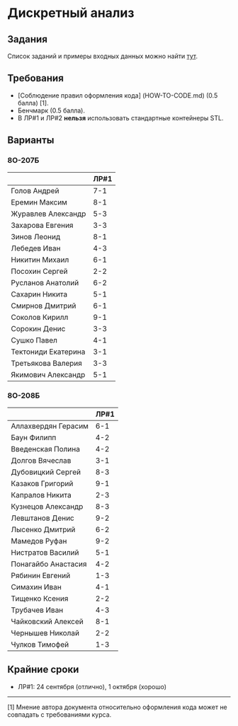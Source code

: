 # Дискретный анализ

## Задания
Список заданий и примеры входных данных можно найти [тут](http://k806.ru/dalabs/?dasub).

## Требования
- [Соблюдение правил оформления кода] (HOW-TO-CODE.md) (0.5 балла) [1].
- Бенчмарк (0.5 балла).
- В ЛР#1 и ЛР#2 **нельзя** использовать стандартные контейнеры STL.

## Варианты

### 8О-207Б
|                     | ЛР#1 |
|---------------------|------| 
| Голов Андрей        | 7-1  | 
| Еремин Максим       | 8-1  | 
| Журавлев Александр  | 5-3  | 
| Захарова Евгения    | 3-3  | 
| Зинов  Леонид       | 8-1  | 
| Лебедев Иван        | 4-3  | 
| Никитин Михаил      | 6-1  | 
| Посохин Сергей      | 2-2  | 
| Русланов Анатолий   | 6-2  | 
| Сахарин Никита      | 5-1  | 
| Смирнов Дмитрий     | 6-1  | 
| Соколов Кирилл      | 9-1  | 
| Сорокин Денис       | 3-3  | 
| Сушко Павел         | 4-1  | 
| Тектониди Екатерина | 3-1  | 
| Третьякова Валерия  | 3-3  | 
| Якимович Александр  | 5-1  | 

### 8О-208Б
|                     | ЛР#1 | 
|---------------------|------| 
| Аллахвердян Герасим | 6-1  | 
| Баун Филипп         | 4-2  | 
| Введенская Полина   | 4-2  | 
| Долгов Вячеслав     | 3-1  | 
| Дубовицкий Сергей   | 8-3  | 
| Казаков Григорий    | 9-1  | 
| Капралов Никита     | 2-3  | 
| Кузнецов Александр  | 8-3  | 
| Левштанов Денис     | 9-2  | 
| Лысенко Дмитрий     | 6-2  | 
| Мамедов Руфан       | 9-2  | 
| Нистратов Василий   | 5-1  | 
| Понагайбо Анастасия | 4-2  | 
| Рябинин Евгений     | 1-3  | 
| Симахин Иван        | 4-1  | 
| Тищенко Ксения      | 2-2  | 
| Трубачев Иван       | 4-3  | 
| Чайковский Алексей  | 8-1  | 
| Чернышев Николай    | 2-2  | 
| Чулков Тимофей      | 1-3  | 

## Крайние сроки
* ЛР#1: 24 сентября (отлично), 1 октября (хорошо)


---
[1] Мнение автора документа относительно оформления кода может не совпадать с требованиями курса.
